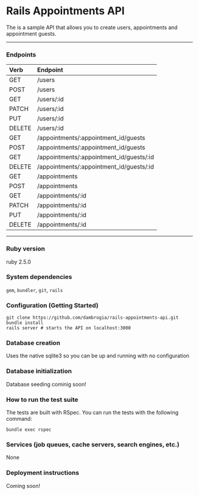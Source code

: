 # Rails Appointments API

The is a sample API that allows you to create users, appointments and appointment guests.
_____

### Endpoints

| Verb  | Endpoint                                      |
|:------|:----------------------------------------------|
| GET   | /users                                        |
| POST  | /users                                        |
| GET   | /users/:id                                    |
| PATCH | /users/:id                                    |
| PUT   | /users/:id                                    |
| DELETE| /users/:id                                    |
| GET   | /appointments/:appointment_id/guests          |
| POST  | /appointments/:appointment_id/guests          |
| GET   | /appointments/:appointment_id/guests/:id      |
| DELETE| /appointments/:appointment_id/guests/:id      |
| GET   | /appointments                                 |
| POST  | /appointments                                 |
| GET   | /appointments/:id                             |
| PATCH | /appointments/:id                             |
| PUT   | /appointments/:id                             |
| DELETE| /appointments/:id                             |

____

### Ruby version
ruby 2.5.0

### System dependencies
`gem`, `bundler`, `git`, `rails`

### Configuration (Getting Started)
    
    git clone https://github.com/dambrogia/rails-appointments-api.git
    bundle install
    rails server # starts the API on localhost:3000

### Database creation
Uses the native sqlite3 so you can be up and running with no configuration

### Database initialization
Database seeding cominig soon!

### How to run the test suite
The tests are built with RSpec. You can run the tests with the following command:

    bundle exec rspec

### Services (job queues, cache servers, search engines, etc.)
None

### Deployment instructions
Coming soon!
